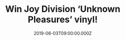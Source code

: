 ---
campaign-uuid: "c-c841d5de-d8a3-442a-95b9-2971073697ca"
type: "Competition"
category: "Music"
date: "2019-06-03T09:00:00.000Z"
end-date: "2019-07-03T23:59:00.000Z"
disable-form: false
is_promoted: false
has_entry_page: true
title: "Win Joy Division ‘Unknown Pleasures’ vinyl!"
competition-description: "<p>Calling all Joy Division fans! We have managed to get\
  \ our hands on a limited edition 40th anniversary version of ‘Unknown Pleasures’\
  \ from one of the best bands in the world and we are giving it away to one lucky\
  \ winner to enjoy this work of art almost forty years to the day after it was originally\
  \ released.</p>\n<p>Think no more and enter below for a chance to win it.</p>\n"
hero-header: "Win Joy Division ‘Unknown Pleasures’ vinyl!"
terms-confirmation: "N/A"
banner-img: "https://assets.expresslyapp.com/asset-f405051d-6bf7-4a83-8e4a-0f06cd0c377b.jpg"
logo-left-href: "aaa.nme.com"
logo-left-image: "https://assets.expresslyapp.com/asset-7e2aead2-c511-4bf3-9a84-0e3997eb48f8.jpg"
logo-left-title: "NME AAA"
bg-image-hero: "https://assets.expresslyapp.com/asset-6eeb16f8-764f-48e9-b6d6-32572ac404b5.jpg"
bg-image-first: "https://assets.expresslyapp.com/asset-a2656894-d772-42d0-91a1-75bd3b0033eb.jpg"
section1-content: "<p>A limited edition 40th anniversary version of Unknown Pleasures\
  \ will be released and we have a copy for you. Almost forty years to the day after\
  \ it was originally released. The LP will be pressed on 180g ruby red vinyl with\
  \ an alternative white sleeve resembling the original design idea</p>\n<p>It's a\
  \ celebration of one of the most important albums of our time as well as a landmark\
  \ in music/design crossover history.</p>\n<p>Enter the form below and it could be\
  \ yours.Good luck!</p>\n"
entry-title: "Win Joy Division ‘Unknown Pleasures’ vinyl!"
entry-content: "<p>Enter the draw to win Joy Division ‘Unknown Pleasures’ vinyl  by\
  \ completing the form below before 23:59 on the 3rd of July  2019.</p>\n"
has-winner: false
prize-description: "Joy Division ‘Unknown Pleasures’ vinyl."
special-conditions: "Multiple entries are allowed up to one every day.\r\nThis competition\
  \ is also available on: http://club.expressly.io/competitons/joy-division-unknown-pleasures"
country-restrictions:
- "GB"
---